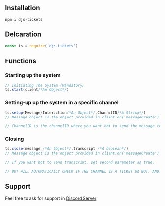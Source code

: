 ## Installation
```npm i djs-tickets```

## Delcaration
```js
const ts = require('djs-tickets')
```

## Functions
### Starting up the system
```js
// Initiating The System (Mandatory)
ts.start(client/*An Object*/)
```
### Setting-up up the system in a specific channel
```js
ts.setup(Message/Interaction/*An Object*/,ChannelID/*A String*/)
// Message object is the object provided in client.on('messageCreate') event, if you want to use with slash command, you can provide Interaction which is provided in client.on('InteractionCreate') event in Djs v13

// ChannelID is the channelID where you want bot to send the message to which people can react to and open a ticket, more customisation soon...
 ```
### Closing
```js
ts.close(message /*An Object*/,transcript /*A boolean*/)
// Message object is the object provided in client.on('messageCreate') event, if you want to use with slash command, you can provide Interaction which is provided in client.on('InteractionCreate') event in Djs v13

// If you want bot to send transcript, set second parameter as true. 

// BOT WILL AUTOMATICALLY CHECK IF THE CHANNEL IS A TICKET OR NOT, AND, CLOSE ONLY IF IT IS ONE
```
## Support
Feel free to ask for support in [Discord Server](https://u.pgamerx.com/discord)

